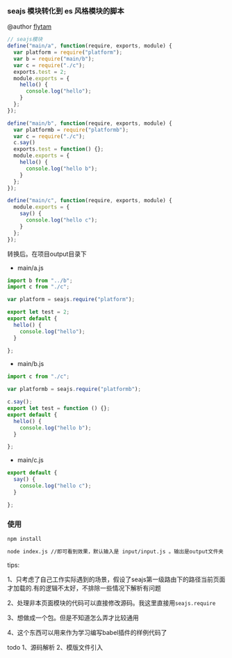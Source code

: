 ### seajs 模块转化到 es 风格模块的脚本

@author [flytam]()

```javascript
// seajs模块
define("main/a", function(require, exports, module) {
  var platform = require("platform");
  var b = require("main/b");
  var c = require("./c");
  exports.test = 2;
  module.exports = {
    hello() {
      console.log("hello");
    }
  };
});

define("main/b", function(require, exports, module) {
  var platformb = require("platformb");
  var c = require("./c");
  c.say()
  exports.test = function() {};
  module.exports = {
    hello() {
      console.log("hello b");
    }
  };
});

define("main/c", function(require, exports, module) {
  module.exports = {
    say() {
      console.log("hello c");
    }
  };
});
```

转换后。在项目output目录下
- main/a.js
```javascript
import b from "../b";
import c from "./c";

var platform = seajs.require("platform");

export let test = 2;
export default {
  hello() {
    console.log("hello");
  }

};
```
- main/b.js
```javascript
import c from "./c";

var platformb = seajs.require("platformb");

c.say();
export let test = function () {};
export default {
  hello() {
    console.log("hello b");
  }

};
```
- main/c.js
```javascript
export default {
  say() {
    console.log("hello c");
  }

};
```

### 使用
```bash
npm install

node index.js //即可看到效果，默认输入是 input/input.js 。输出是output文件夹
```

tips:

1、只考虑了自己工作实际遇到的场景，假设了seajs第一级路由下的路径当前页面才加载的.有的逻辑不太好，不排除一些情况下解析有问题

2、处理非本页面模块的代码可以直接修改源码。我这里直接用```seajs.require```

3、想做成一个包。但是不知道怎么弄才比较通用

4、这个东西可以用来作为学习编写babel插件的样例代码了

todo 
1、源码解析
2、模版文件引入

